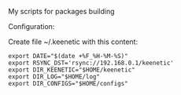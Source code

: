 My scripts for packages building

Configuration:

Create file ~/.keenetic with this content:

    export DATE="$(date +%F_%H-%M-%S)"
    export RSYNC_DST='rsync://192.168.0.1/keenetic'
    export DIR_KEENETIC="$HOME/keenetic"
    export DIR_LOG="$HOME/log"
    export DIR_CONFIGS="$HOME/configs"
